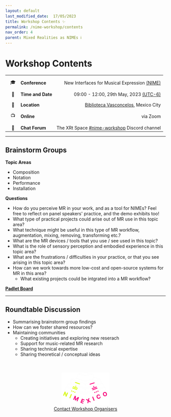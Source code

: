 ```yaml
---
layout: default
last_modified_date:  17/05/2023
title: Workshop Contents ✨
permalink: /nime-workshop/contents
nav_order: 4
parent: Mixed Realities as NIMEs ℹ️
---
```


<style>
  /* Remove table borders*/
  td, th {
    border: none!important;
  }
  /* Attempt to fix up table widths */
  .table-wrapper{
    max-width: 80%;
    margin: 0 auto;
  }  
  table {
    border-collapse: collapse;
  }
  tbody{
    width:max-content;
  }
  /* Fix emoji column width and text settings */
  table td:nth-child(1),
  table th:nth-child(1) {
    min-width: 34px;
  }
  /* Remove left padding in second column */
  table td:nth-child(2),
  table th:nth-child(2) {
    padding-left: 0px;
  }
  table td:nth-child(3),
  table th:nth-child(3) {
    width: max-content;
  }
  /* Remove header row */
  table thead {
  display: none;
  }
  /* Fix uneven padding as a result of removing table header */
  tbody tr td{
  padding-top: 12px;
  }

</style>
# Workshop Contents

|    |                   |                                                                                                                                                                                             |
|:--:|:------------------|--------------------------------------------------------------------------------------------------------------------------------------------------------------------------------------------:|
| 🎓 | **Conference**    |                                                                                                                   New Interfaces for Musical Expression [(NIME)](https://www.nime2023.org/) |
| 📅 | **Time and Date** | 09:00 - 12:00, 29th May, 2023 [(UTC-6)](https://www.timeanddate.com/worldclock/converter.html?iso=20230529T150000&p1=103&p2=224&p3=155&p4=64&p5=179&p6=136&p7=195&p8=2&p9=102&p10=240) |
| 📍 | **Location**      |                                                                                                            [Biblioteca Vasconcelos](https://www.bibliotecavasconcelos.gob.mx/), Mexico City |
| 📺 | **Online**        |                                                                                                                                                                                    via Zoom |
| 💬 | **Chat Forum**    |                                                                                                               The XRt Space [#nime-workshop](https://discord.gg/TDKxhWgEuv) Discord channel |

 ---

## Brainstorm Groups

**Topic Areas**
- Composition
- Notation
- Performance
- Installation

**Questions**
- How do you perceive MR in your work, and as a tool for NIMEs? Feel free to reflect on panel speakers' practice, and the demo exhibits too!
- What type of practical projects could arise out of MR use in this topic area?
- What technique might be useful in this type of MR workflow, augmentation, mixing, removing, transforming etc.?
- What are the MR devices / tools that you use / see used in this topic?
- What is the role of sensory perception and embodied experience in this topic area?
- What are the frustrations / difficulties in your practice, or that you see arising in this topic area?
- How can we work towards more low-cost and open-source systems for MR in this area?
  - What existing projects could be intgrated into a MR workflow?

**[Padlet Board](https://padlet.com/sbilbow/mixed-realities-as-nimes-am7161osl7ytzthf)**

---

## Roundtable Discussion
- Summarising brainstorm group findings
- How can we foster shared resources?
- Maintaining communities
    - Creating initiatives and exploring new reserach
    - Support for music-related MR research
    - Sharing technical expertise
    - Sharing theoretical / conceptual ideas

<br>
<br>

<!-- Remove link underline on image -->
<style>
    #img-a{
        background-image: none;
    }
</style>

<div align="center">
  <a id="img-a" href="https://www.nime2023.org/"><img src="../../assets/images/nimexico.png" width="150px"></a>
  <br>
  <a href="mailto:s.bilbow@sussex.ac.uk,yichen.wang@anu.edu.au>">Contact Workshop Organisers</a>
</div>
